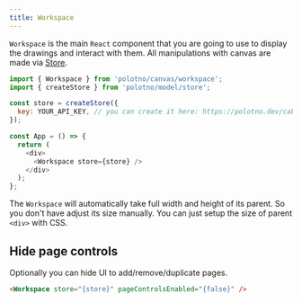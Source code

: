 ```yaml
---
title: Workspace
---
```


`Workspace` is the main `React` component that you are going to use to display the drawings and interact with them. All manipulations with canvas are made via [Store](/docs/store-overview).

```js
import { Workspace } from 'polotno/canvas/workspace';
import { createStore } from 'polotno/model/store';

const store = createStore({
  key: YOUR_API_KEY, // you can create it here: https://polotno.dev/cabinet/
});

const App = () => {
  return (
    <div>
      <Workspace store={store} />
    </div>
  );
};
```

The `Workspace` will automatically take full width and height of its parent. So you don't have adjust its size manually. You can just setup the size of parent `<div>` with CSS.

## Hide page controls

Optionally you can hide UI to add/remove/duplicate pages.

```html
<Workspace store="{store}" pageControlsEnabled="{false}" />
```
